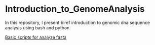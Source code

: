 # Introduction_to_GenomeAnalysis
In this repository, I present biref introduction to genomic dna sequence analysis using bash and python.

[Basic scripts for analyze fasta](1_fasta_introduction/README.md)
